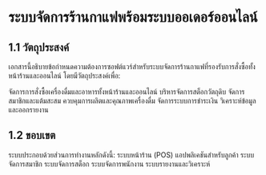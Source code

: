 # ระบบจัดการร้านกาแฟพร้อมระบบออเดอร์ออนไลน์
## 1.1 วัตถุประสงค์
เอกสารนี้อธิบายข้อกำหนดความต้องการซอฟต์แวร์สำหรับระบบจัดการร้านกาแฟที่รองรับการสั่งซื้อทั้งหน้าร้านและออนไลน์ โดยมีวัตถุประสงค์เพื่อ:

จัดการการสั่งซื้อเครื่องดื่มและอาหารทั้งหน้าร้านและออนไลน์
บริหารจัดการสต็อกวัตถุดิบ
จัดการสมาชิกและแต้มสะสม
ควบคุมการผลิตและคุณภาพเครื่องดื่ม
จัดการระบบการชำระเงิน
วิเคราะห์ข้อมูลและออกรายงาน
## 1.2 ขอบเขต
ระบบประกอบด้วยส่วนการทำงานหลักดังนี้:
ระบบหน้าร้าน (POS)
แอปพลิเคชันสำหรับลูกค้า
ระบบจัดการสมาชิก
ระบบจัดการสต็อก
ระบบจัดการพนักงาน
ระบบรายงานและวิเคราะห์

